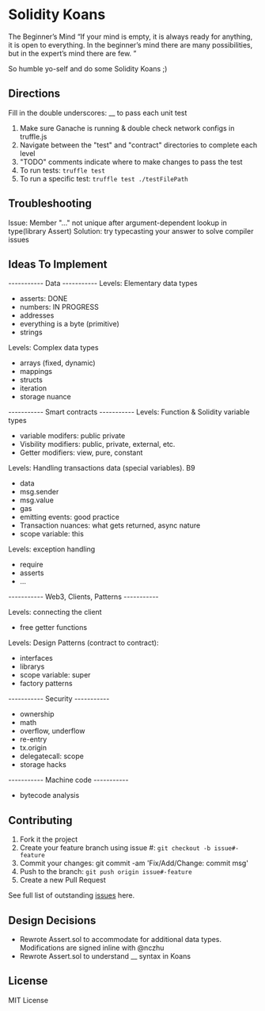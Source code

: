# Solidity Koans

The Beginner’s Mind
“If your mind is empty, it is always ready for anything, it is open to everything. In the beginner’s mind there are many possibilities, but in the expert’s mind there are few. ”

So humble yo-self and do some Solidity Koans ;)

## Directions

Fill in the double underscores: __ to pass each unit test

 1. Make sure Ganache is running & double check network configs in truffle.js
 2. Navigate between the "test" and "contract" directories to complete each level
 3. "TODO" comments indicate where to make changes to pass the test
 3. To run tests: `truffle test`
 4. To run a specific test: `truffle test ./testFilePath`

## Troubleshooting
Issue: Member "..." not unique after argument-dependent lookup in type(library Assert)
Solution: try typecasting your answer to solve compiler issues

## Ideas To Implement

----------- Data -----------
Levels: Elementary data types
- asserts: DONE
- numbers: IN PROGRESS
- addresses
- everything is a byte (primitive)
- strings



Levels: Complex data types
- arrays (fixed, dynamic)
- mappings
- structs 
- iteration
- storage nuance

----------- Smart contracts -----------
Levels: Function & Solidity variable types
- variable modifers: public private
- Visbility modifiers: public, private, external, etc.
- Getter modifiers: view, pure, constant

Levels: Handling transactions data (special variables). B9
- data
- msg.sender
- msg.value
- gas
- emitting events: good practice
- Transaction nuances: what gets returned, async nature
- scope variable: this

Levels: exception handling
- require
- asserts
- ...

----------- Web3, Clients, Patterns ----------- 

Levels: connecting the client
- free getter functions

Levels: Design Patterns (contract to contract):
- interfaces
- librarys
- scope variable: super
- factory patterns

----------- Security -----------  
- ownership
- math
- overflow, underflow
- re-entry
- tx.origin
- delegatecall: scope
- storage hacks

----------- Machine code ----------- 
- bytecode analysis

## Contributing

 1. Fork it the project
 2. Create your feature branch using issue #: `git checkout -b issue#-feature`
 3. Commit your changes: git commit -am 'Fix/Add/Change: commit msg'
 4. Push to the branch: `git push origin issue#-feature`
 5. Create a new Pull Request

See full list of outstanding [issues](https://github.com/nczhu/soliditykoans/issues) here.

## Design Decisions
- Rewrote Assert.sol to accommodate for additional data types. Modifications are signed inline with @nczhu
- Rewrote Assert.sol to understand __ syntax in Koans

## License
MIT License
